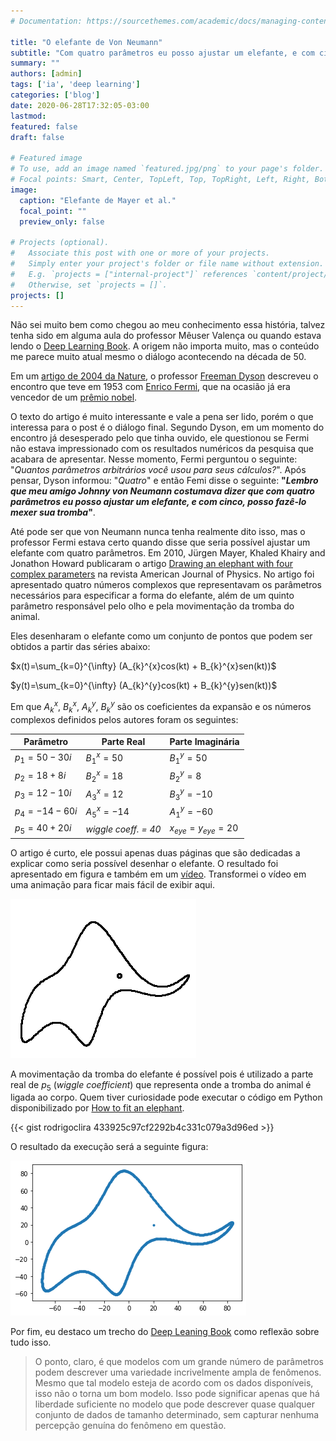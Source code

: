 ```yaml
---
# Documentation: https://sourcethemes.com/academic/docs/managing-content/

title: "O elefante de Von Neumann"
subtitle: "Com quatro parâmetros eu posso ajustar um elefante, e com cinco, posso fazê-lo mexer sua tromba"
summary: ""
authors: [admin]
tags: ['ia', 'deep learning']
categories: ['blog']
date: 2020-06-28T17:32:05-03:00
lastmod:
featured: false
draft: false

# Featured image
# To use, add an image named `featured.jpg/png` to your page's folder.
# Focal points: Smart, Center, TopLeft, Top, TopRight, Left, Right, BottomLeft, Bottom, BottomRight.
image:
  caption: "Elefante de Mayer et al."
  focal_point: ""
  preview_only: false

# Projects (optional).
#   Associate this post with one or more of your projects.
#   Simply enter your project's folder or file name without extension.
#   E.g. `projects = ["internal-project"]` references `content/project/deep-learning/index.md`.
#   Otherwise, set `projects = []`.
projects: []
---
```



Não sei muito bem como chegou ao meu conhecimento essa história, talvez tenha sido em alguma aula do professor Mêuser Valença ou quando estava lendo o [Deep Learning Book](http://deeplearningbook.com.br/). A origem não importa muito, mas o conteúdo me parece muito atual mesmo o diálogo acontecendo na década de 50. 

Em um [artigo de 2004 da Nature](https://doi.org/10.1038/427297a), o professor [Freeman Dyson](https://pt.wikipedia.org/wiki/Freeman_Dyson) descreveu o encontro que teve em 1953 com [Enrico Fermi](https://pt.wikipedia.org/wiki/Enrico_Fermi), que na ocasião já era vencedor de um [prêmio nobel](https://www.nobelprize.org/prizes/physics/1938/fermi/facts/). 

O texto do artigo é muito interessante e vale a pena ser lido, porém o que interessa para o post é o diálogo final. Segundo Dyson, em um momento do encontro já desesperado pelo que tinha ouvido, ele questionou se Fermi não estava impressionado com os resultados numéricos da pesquisa que acabara de apresentar. Nesse momento, Fermi perguntou o seguinte: "*Quantos parâmetros arbitrários você usou para seus cálculos?*". Após pensar, Dyson informou: "*Quatro*" e então Femi disse o seguinte: **"*Lembro que meu amigo Johnny von Neumann costumava dizer que com quatro parâmetros eu posso ajustar um elefante, e com cinco, posso fazê-lo mexer sua tromba*"**.

Até pode ser que von Neumann nunca tenha realmente dito isso, mas o professor Fermi estava certo quando disse que seria possível ajustar um elefante com quatro parâmetros. Em 2010, Jürgen Mayer, Khaled Khairy and Jonathon Howard publicaram o artigo [Drawing an elephant with four complex parameters](https://doi.org/10.1119/1.3254017) na revista American Journal of Physics. No artigo foi apresentado quatro números complexos que representavam os parâmetros necessários para especificar a forma do elefante, além de um quinto parâmetro responsável pelo olho e pela movimentação da tromba do animal. 

Eles desenharam o elefante como um conjunto de pontos que podem ser obtidos a partir das séries abaixo: 

$x(t)=\sum_{k=0}^{\infty} (A_{k}^{x}cos(kt) + B_{k}^{x}sen(kt))$

$y(t)=\sum_{k=0}^{\infty} (A_{k}^{y}cos(kt) + B_{k}^{y}sen(kt))$

Em que $A_{k}^{x}$, $B_{k}^{x}$, $A_{k}^{y}$, $B_{k}^{y}$ são os coeficientes da expansão e os números complexos definidos pelos autores foram os seguintes:

|      Parâmetro         | Parte Real          | Parte Imaginária         |
|------------------------|---------------------|--------------------------|
| $p_1 = 50 - 30i$       | $B^x_1 = 50$        | $B^y_1 = 50$             |
| $p_2 = 18 + 8i$        | $B^x_2 = 18$        | $B^y_2 = 8$              |
| $p_3 = 12 - 10i$       | $A^x_3 = 12$        | $B^y_3 = -10$            |
| $p_4 = -14-60i$        | $A^x_5 =-14$        | $A^y_1 = -60$            | 
| $p_5 = 40+20i$         | *wiggle coeff. = 40*| $x_{eye} = y_{eye} = 20$ |


O artigo é curto, ele possui apenas duas páginas que são dedicadas a explicar como seria possível desenhar o elefante. O resultado foi apresentado em figura e também em um [vídeo](https://aapt.scitation.org/doi/suppl/10.1119/1.3254017). Transformei o vídeo em uma animação para ficar mais fácil de exibir aqui. 

![gif](./elefante_animacao.gif)

A movimentação da tromba do elefante é possível pois é utilizado a parte real de $p_5$ (*wiggle coefficient*) que representa onde a tromba do animal é ligada ao corpo. Quem tiver curiosidade pode executar o código em Python disponibilizado por [How to fit an elephant](https://www.johndcook.com/blog/2011/06/21/how-to-fit-an-elephant/).

{{< gist rodrigoclira 433925c97cf2292b4c331c079a3d96ed >}}

O resultado da execução será a seguinte figura:
 
![jpg](./elefante.jpg)

Por fim, eu destaco um trecho do [Deep Leaning Book]((http://deeplearningbook.com.br/overfitting-e-regularizacao-parte-1/)) como reflexão sobre tudo isso.

> O ponto, claro, é que modelos com um grande número de parâmetros podem descrever uma variedade incrivelmente ampla de fenômenos. Mesmo que tal modelo esteja de acordo com os dados disponíveis, isso não o torna um bom modelo. Isso pode significar apenas que há liberdade suficiente no modelo que pode descrever quase qualquer conjunto de dados de tamanho determinado, sem capturar nenhuma percepção genuína do fenômeno em questão.






